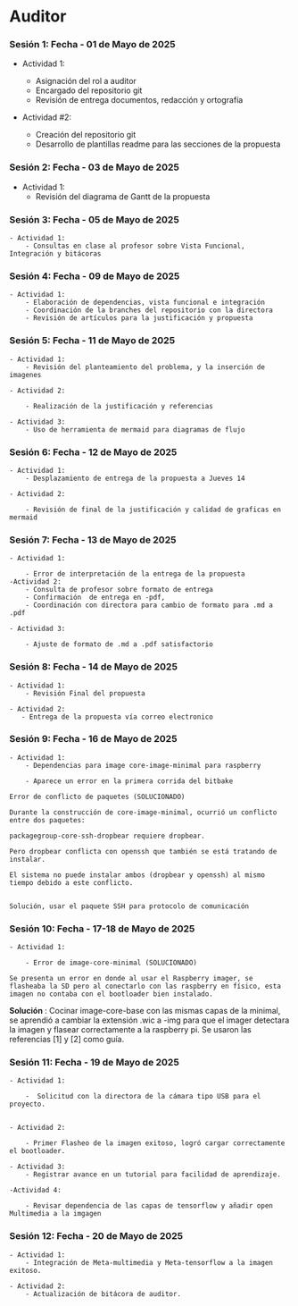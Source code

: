 # Auditor

### Sesión 1: Fecha - 01 de Mayo de 2025

- Actividad 1: 
    - Asignación del rol a auditor
    - Encargado del repositorio git
    - Revisión de entrega documentos, redacción y ortografía
    

- Actividad #2: 
    - Creación del repositorio git
    - Desarrollo de plantillas readme para las secciones de la propuesta
     

### Sesión 2: Fecha - 03 de Mayo de 2025

- Actividad 1: 
    - Revisión del diagrama de Gantt de la propuesta


 
### Sesión 3: Fecha - 05 de Mayo de 2025

    - Actividad 1: 
        - Consultas en clase al profesor sobre Vista Funcional, Integración y bitácoras 



### Sesión 4: Fecha - 09 de Mayo de 2025

    - Actividad 1:
        - Elaboración de dependencias, vista funcional e integración
        - Coordinación de la branches del repositorio con la directora
        - Revisión de artículos para la justificación y propuesta 

### Sesión 5: Fecha - 11 de Mayo de 2025
    
    - Actividad 1:
        - Revisión del planteamiento del problema, y la inserción de imagenes
    
    - Actividad 2:

        - Realización de la justificación y referencias
    
    - Actividad 3:
        - Uso de herramienta de mermaid para diagramas de flujo


### Sesión 6: Fecha - 12 de Mayo de 2025
    
    - Actividad 1:
        - Desplazamiento de entrega de la propuesta a Jueves 14
    
    - Actividad 2:

        - Revisión de final de la justificación y calidad de graficas en mermaid

        
        

### Sesión 7: Fecha - 13 de Mayo de 2025
    - Actividad 1:

        - Error de interpretación de la entrega de la propuesta
    -Actividad 2:
        - Consulta de profesor sobre formato de entrega
        - Confirmación  de entrega en -pdf, 
        - Coordinación con directora para cambio de formato para .md a .pdf

    - Actividad 3:

        - Ajuste de formato de .md a .pdf satisfactorio

  

### Sesión 8: Fecha - 14 de Mayo de 2025
    - Actividad 1:
        - Revisión Final del propuesta

    - Actividad 2: 
       - Entrega de la propuesta vía correo electronico



### Sesión 9: Fecha - 16 de Mayo de 2025

    - Actividad 1: 
        - Dependencias para image core-image-minimal para raspberry

        - Aparece un error en la primera corrida del bitbake
            

```plaintext
Error de conflicto de paquetes (SOLUCIONADO)

Durante la construcción de core-image-minimal, ocurrió un conflicto entre dos paquetes:

packagegroup-core-ssh-dropbear requiere dropbear.

Pero dropbear conflicta con openssh que también se está tratando de instalar.

El sistema no puede instalar ambos (dropbear y openssh) al mismo tiempo debido a este conflicto.


Solución, usar el paquete SSH para protocolo de comunicación
```


 
### Sesión 10: Fecha - 17-18 de Mayo de 2025
    - Actividad 1: 

        - Error de image-core-minimal (SOLUCIONADO)
```plaintext
Se presenta un error en donde al usar el Raspberry imager, se flasheaba la SD pero al conectarlo con las raspberry en físico, esta imagen no contaba con el bootloader bien instalado.
```
**Solución** :  Cocinar image-core-base con las mismas capas de la minimal, se aprendió a cambiar la extensión .wic a -img para que el imager detectara la imagen y flasear correctamente a la raspberry pi. Se usaron las referencias [1] y [2]  como guía.



### Sesión 11: Fecha - 19 de Mayo de 2025

    
    - Actividad 1:
       
        -  Solicitud con la directora de la cámara tipo USB para el proyecto.
       

    - Actividad 2: 

        - Primer Flasheo de la imagen exitoso, logró cargar correctamente el bootloader.
    
    - Actividad 3:
        - Registrar avance en un tutorial para facilidad de aprendizaje.
    
    -Actividad 4: 
        
        - Revisar dependencia de las capas de tensorflow y añadir open Multimedia a la imgagen

    


### Sesión 12: Fecha - 20 de Mayo de 2025
    
    - Actividad 1:
        - Integración de Meta-multimedia y Meta-tensorflow a la imagen exitoso.
    
    - Actividad 2:
        - Actualización de bitácora de auditor.







